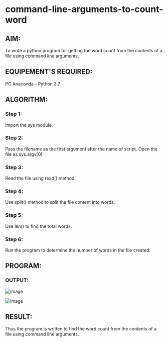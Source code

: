 # command-line-arguments-to-count-word
## AIM:
To write a python program for getting the word count from the contents of a file using command line arguments.

## EQUIPEMENT'S REQUIRED: 
PC
Anaconda - Python 3.7

## ALGORITHM: 
### Step 1:
Import the sys module.

### Step 2: 
Pass the filename as the first argument after the name of script. Open the file as sys.argv[0]

### Step 3: 
Read the file using read() method.

### Step 4:  
Use split() method to split the file content into words.

### Step 5: 
Use len() to find the total words.

### Step 6: 
Run the program to determine the number of words in the file created.


## PROGRAM:

### OUTPUT:
![image](https://github.com/hariharana59/command-line-arguments-to-count-word/assets/144980130/0758b789-9739-4e92-a1e4-2a2ac039f550)

![image](https://github.com/hariharana59/command-line-arguments-to-count-word/assets/144980130/9984de2b-868a-4459-8f36-314ccd69abf2)


## RESULT:
Thus the program is written to find the word count from the contents of a file using command line arguments.
